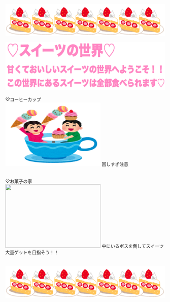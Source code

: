 
<img src="ケーキ.png" width="800" height="100"/><br>
<br>
<img src="title2.png" width="700" height="150"/><br>
<br>
♡コーヒーカップ<br>
<img src="coffee.png" width="300" height="200"/>
回しすぎ注意
<br>
<br>
<br>
♡お菓子の家<br>
<img src="家.png" width="300" height="200"/>
中にいるボスを倒してスイーツ大量ゲットを目指そう！！
<br>
<br>
<br>
<img src="ケーキ.png" width="800" height="100"/>
